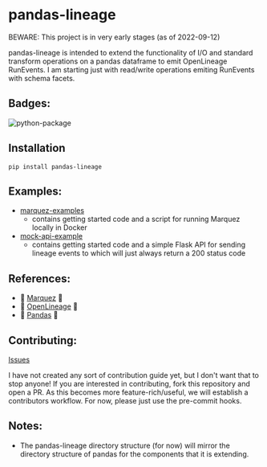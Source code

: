 # pandas-lineage
BEWARE: This project is in very early stages (as of 2022-09-12)

pandas-lineage is intended to extend the functionality of I/O and standard transform operations on a pandas dataframe to emit OpenLineage RunEvents. I am starting just with read/write operations emiting RunEvents with schema facets.

## Badges:
![python-package](https://github.com/gage-russell/pandas-lineage/actions/workflows/python-package.yml/badge.svg)

## Installation
`pip install pandas-lineage`

## Examples:
* [marquez-examples](examples/marquez-example/)
  * contains getting started code and a script for running Marquez locally in Docker
* [mock-api-example](examples/mock-api-example)
  * contains getting started code and a simple Flask API for sending lineage events to which will just always return a 200 status code

## References:
* :green_heart: [Marquez](https://github.com/MarquezProject/marquez) :green_heart:
* :green_heart: [OpenLineage](https://github.com/OpenLineage/OpenLineage) :green_heart:
* :green_heart: [Pandas](https://github.com/pandas-dev/pandas) :green_heart:

## Contributing:
[Issues](https://github.com/gage-russell/pandas-lineage/issues)

I have not created any sort of contribution guide yet, but I don't want that to stop anyone!
If you are interested in contributing, fork this repository and open a PR. As this becomes more feature-rich/useful, we will establish a contributors workflow. For now, please just use the pre-commit hooks.

## Notes:
* The pandas-lineage directory structure (for now) will mirror the directory structure of pandas for the components that it is extending.
